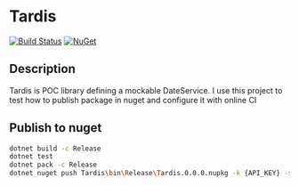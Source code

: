 # Tardis

[![Build Status](https://travis-ci.com/avitsidis/Tardis.svg?branch=master)](https://travis-ci.com/avitsidis/Tardis)
[![NuGet](https://img.shields.io/nuget/v/Tardis.svg?style=flat)](https://www.nuget.org/packages/Tardis/)

## Description

Tardis is POC library defining a mockable DateService. I use this project to test how to publish package in nuget and configure it with online CI

## Publish to nuget

``` bash
dotnet build -c Release
dotnet test
dotnet pack -c Release
dotnet nuget push Tardis\bin\Release\Tardis.0.0.0.nupkg -k {API_KEY} -s https://api.nuget.org/v3/index.json
```